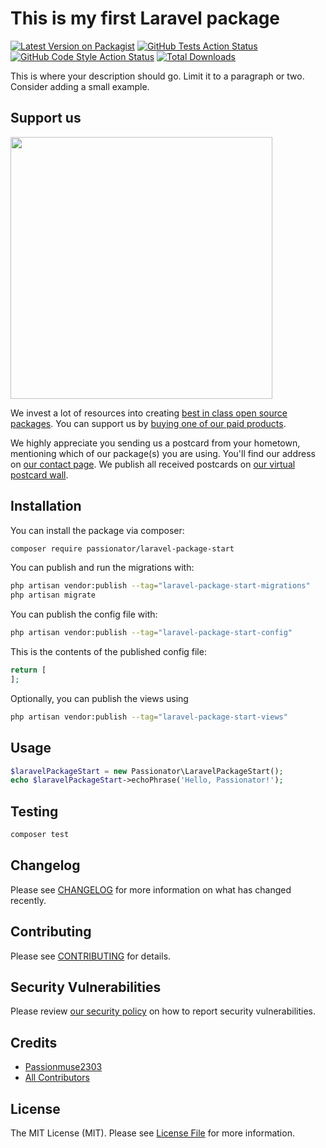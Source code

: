 # This is my first Laravel package

[![Latest Version on Packagist](https://img.shields.io/packagist/v/passionator/laravel-package-start.svg?style=flat-square)](https://packagist.org/packages/passionator/laravel-package-start)
[![GitHub Tests Action Status](https://img.shields.io/github/actions/workflow/status/passionator/laravel-package-start/run-tests.yml?branch=main&label=tests&style=flat-square)](https://github.com/passionator/laravel-package-start/actions?query=workflow%3Arun-tests+branch%3Amain)
[![GitHub Code Style Action Status](https://img.shields.io/github/actions/workflow/status/passionator/laravel-package-start/fix-php-code-style-issues.yml?branch=main&label=code%20style&style=flat-square)](https://github.com/passionator/laravel-package-start/actions?query=workflow%3A"Fix+PHP+code+style+issues"+branch%3Amain)
[![Total Downloads](https://img.shields.io/packagist/dt/passionator/laravel-package-start.svg?style=flat-square)](https://packagist.org/packages/passionator/laravel-package-start)

This is where your description should go. Limit it to a paragraph or two. Consider adding a small example.

## Support us

[<img src="https://github-ads.s3.eu-central-1.amazonaws.com/laravel-package-start.jpg?t=1" width="419px" />](https://spatie.be/github-ad-click/laravel-package-start)

We invest a lot of resources into creating [best in class open source packages](https://spatie.be/open-source). You can support us by [buying one of our paid products](https://spatie.be/open-source/support-us).

We highly appreciate you sending us a postcard from your hometown, mentioning which of our package(s) you are using. You'll find our address on [our contact page](https://spatie.be/about-us). We publish all received postcards on [our virtual postcard wall](https://spatie.be/open-source/postcards).

## Installation

You can install the package via composer:

```bash
composer require passionator/laravel-package-start
```

You can publish and run the migrations with:

```bash
php artisan vendor:publish --tag="laravel-package-start-migrations"
php artisan migrate
```

You can publish the config file with:

```bash
php artisan vendor:publish --tag="laravel-package-start-config"
```

This is the contents of the published config file:

```php
return [
];
```

Optionally, you can publish the views using

```bash
php artisan vendor:publish --tag="laravel-package-start-views"
```

## Usage

```php
$laravelPackageStart = new Passionator\LaravelPackageStart();
echo $laravelPackageStart->echoPhrase('Hello, Passionator!');
```

## Testing

```bash
composer test
```

## Changelog

Please see [CHANGELOG](CHANGELOG.md) for more information on what has changed recently.

## Contributing

Please see [CONTRIBUTING](CONTRIBUTING.md) for details.

## Security Vulnerabilities

Please review [our security policy](../../security/policy) on how to report security vulnerabilities.

## Credits

- [Passionmuse2303](https://github.com/passionate-laravel-dev)
- [All Contributors](../../contributors)

## License

The MIT License (MIT). Please see [License File](LICENSE.md) for more information.
